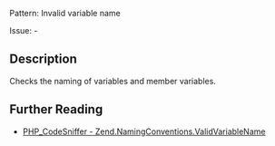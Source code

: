 Pattern: Invalid variable name

Issue: -

## Description

Checks the naming of variables and member variables.

## Further Reading

* [PHP_CodeSniffer - Zend.NamingConventions.ValidVariableName](https://github.com/squizlabs/PHP_CodeSniffer/blob/master/src/Standards/Zend/Sniffs/NamingConventions/ValidVariableNameSniff.php)